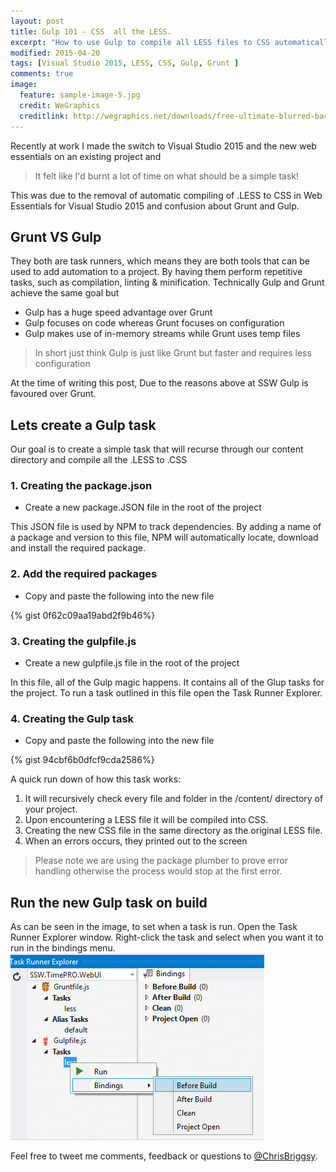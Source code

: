 ```yaml
---
layout: post
title: Gulp 101 - CSS  all the LESS.
excerpt: "How to use Gulp to compile all LESS files to CSS automatically."
modified: 2015-04-20
tags: [Visual Studio 2015, LESS, CSS, Gulp, Grunt ]
comments: true
image:
  feature: sample-image-5.jpg
  credit: WeGraphics
  creditlink: http://wegraphics.net/downloads/free-ultimate-blurred-background-pack/
---
```


Recently at work I made the switch to Visual Studio 2015 and the new web essentials on an existing project and

>It felt like I'd burnt a lot of time on what should be a simple task!

This was due to the removal of automatic compiling of .LESS to CSS in Web Essentials for Visual Studio 2015 and confusion about Grunt and Gulp.

## Grunt VS Gulp

They both are task runners, which means they are both tools that can be used to add automation to a project. By having them perform repetitive tasks, such as compilation, linting & minification. Technically Gulp and Grunt achieve the same goal but

* Gulp has a huge speed advantage over Grunt
* Gulp focuses on code whereas Grunt focuses on configuration
* Gulp makes use of in-memory streams while Grunt uses temp files

>In short just think Gulp is just like Grunt but faster and requires less configuration

At the time of writing this post, Due to the reasons above at SSW Gulp is favoured over Grunt. 

## Lets create a Gulp task

Our goal is to create a simple task that will recurse through our content directory and compile all the .LESS to .CSS

### 1. Creating the package.json

* Create a new package.JSON file in the root of the project

This JSON file is used by NPM to track dependencies. By adding a name of a package and version to this file, NPM will automatically locate, download and install the required package. 

### 2. Add the required packages

* Copy and paste the following into the new file

{% gist 0f62c09aa19abd2f9b46%}

### 3. Creating the gulpfile.js

* Create a new gulpfile.js file in the root of the project

In this file, all of the Gulp magic happens. It contains all of the Glup tasks for the project. To run a task outlined in this file open the Task Runner Explorer. 

### 4. Creating the Gulp task

* Copy and paste the following into the new file

{% gist 94cbf6b0dfcf9cda2586%}

A quick run down of how this task works:

1. It will recursively check every file and folder in the /content/ directory of your project. 
1. Upon encountering a LESS file it will be compiled into CSS.
1. Creating the new CSS file in the same directory as the original LESS file. 
1. When an errors occurs, they printed out to the screen

>Please note we are using the package plumber to prove error handling otherwise the process would stop at the first error.

## Run the new Gulp task on build

As can be seen in the image, to set when a task is run. Open the Task Runner Explorer window. Right-click the task and select when you want it to run in the bindings menu.
![Run the new Gulp task on build](/images/TaskRunnerExplorer-compressor.png)


Feel free to tweet me comments, feedback or questions to [@ChrisBriggsy](https://twitter.com/ChrisBriggsy).